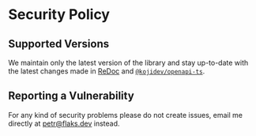 # Security Policy

## Supported Versions

We maintain only the latest version of the library and stay up-to-date with the latest changes made in [ReDoc](https://github.com/Redocly/redoc) and [`@kojidev/openapi-ts`](https://github.com/kojidev/openapi-ts).

## Reporting a Vulnerability

For any kind of security problems please do not create issues, email me directly at petr@flaks.dev instead.
